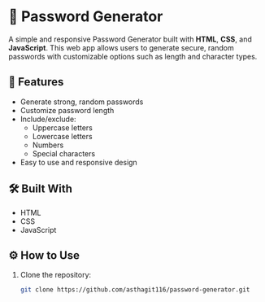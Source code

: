 # 🔐 Password Generator

A simple and responsive Password Generator built with **HTML**, **CSS**, and **JavaScript**. This web app allows users to generate secure, random passwords with customizable options such as length and character types.

## 🚀 Features

- Generate strong, random passwords
- Customize password length
- Include/exclude:
  - Uppercase letters
  - Lowercase letters
  - Numbers
  - Special characters
- Easy to use and responsive design

## 🛠️ Built With

- HTML
- CSS
- JavaScript


## ⚙️ How to Use

1. Clone the repository:
   ```bash
   git clone https://github.com/asthagit116/password-generator.git


